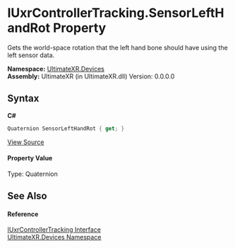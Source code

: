 # IUxrControllerTracking.SensorLeftHandRot Property 
 

Gets the world-space rotation that the left hand bone should have using the left sensor data.

**Namespace:**&nbsp;<a href="N_UltimateXR_Devices">UltimateXR.Devices</a><br />**Assembly:**&nbsp;UltimateXR (in UltimateXR.dll) Version: 0.0.0.0

## Syntax

**C#**<br />
``` C#
Quaternion SensorLeftHandRot { get; }
```

<a href="UltimateXR/Scripts/Devices/IUxrControllerTracking.cs" rel="noopener noreferrer" title="View the source code">View Source</a><br />

#### Property Value
Type: Quaternion

## See Also


#### Reference
<a href="T_UltimateXR_Devices_IUxrControllerTracking">IUxrControllerTracking Interface</a><br /><a href="N_UltimateXR_Devices">UltimateXR.Devices Namespace</a><br />